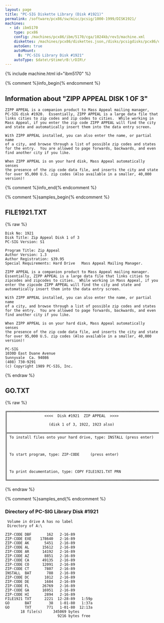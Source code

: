 ```yaml
---
layout: page
title: "PC-SIG Diskette Library (Disk #1921)"
permalink: /software/pcx86/sw/misc/pcsig/1000-1999/DISK1921/
machines:
  - id: ibm5170
    type: pcx86
    config: /machines/pcx86/ibm/5170/cga/1024kb/rev3/machine.xml
    diskettes: /machines/pcx86/diskettes.json,/disks/pcsigdisks/pcx86/diskettes.json
    autoGen: true
    autoMount:
      B: "PC-SIG Library Disk #1921"
    autoType: $date\r$time\rB:\rDIR\r
---
```


{% include machine.html id="ibm5170" %}

{% comment %}info_begin{% endcomment %}

## Information about "ZIPP APPEAL DISK 1 OF 3"

    ZIPP APPEAL is a companion product to Mass Appeal mailing manager,
    PC-SIG disk #1920.  Essentially, ZIPP APPEAL is a large data file that
    links cities to zip codes and zip codes to cities.  While working in
    Mass Appeal, if you enter the zip code ZIPP APPEAL will find the city
    and state and automatically insert them into the data entry screen.
    
    With ZIPP APPEAL installed, you can also enter the name, or partial name
    of a city, and browse through a list of possible zip codes and states
    for the entry.  You are allowed to page forwards, backwards, and even
    find another city if you like.
    
    When ZIPP APPEAL is on your hard disk, Mass Appeal automatically senses
    the presence of the zip code data file, and inserts the city and state
    for over 95,000 U.S. zip codes (Also available in a smaller, 40,000
    version)!
{% comment %}info_end{% endcomment %}

{% comment %}samples_begin{% endcomment %}

## FILE1921.TXT

{% raw %}
```
Disk No: 1921                                                           
Disk Title: Zip Appeal Disk 1 of 3                                      
PC-SIG Version: S1                                                      
                                                                        
Program Title: Zip Appeal                                               
Author Version: 1.3                                                     
Author Registration: $39.95                                             
Special Requirements: Hard Drive   Mass Appeal Mailing Manager.         
                                                                        
ZIPP APPEAL is a companion product to Mass Appeal mailing manager.      
Essentially, ZIPP APPEAL is a large data file that links cities to      
zipcodes and zipcodes to cities.  While working in Mass Appeal, if you  
enter the zipcode ZIPP APPEAL will find the city and state and          
automatically insert them into the data entry screen.                   
                                                                        
With ZIPP APPEAL installed, you can also enter the name, or partial name
of a city, and browse through a list of possible zip codes and states   
for the entry.  You are allowed to page forwards, backwards, and even   
find another city if you like.                                          
                                                                        
When ZIPP APPEAL is on your hard disk, Mass Appeal automatically senses 
the presence of the zip code data file, and inserts the city and state  
for over 95,000 U.S. zip codes (Also available in a smaller, 40,000     
version)!                                                               
                                                                        
PC-SIG                                                                  
1030D East Duane Avenue                                                 
Sunnyvale  Ca. 94086                                                    
(408) 730-9291                                                          
(c) Copyright 1989 PC-SIG, Inc.                                         
```
{% endraw %}

## GO.TXT

{% raw %}
```
╔═════════════════════════════════════════════════════════════════════════╗
║                 <<<<  Disk #1921  ZIP APPEAL  >>>>                      ║
║                   (disk 1 of 3, 1922, 1923 also)                        ║
╠═════════════════════════════════════════════════════════════════════════╣
║ To install files onto your hard drive, type: INSTALL (press enter)      ║
║                                                                         ║
║ To start program, type: ZIP-CODE     (press enter)                      ║
║                                                                         ║
║ To print documentation, type: COPY FILE1921.TXT PRN                     ║
╚═════════════════════════════════════════════════════════════════════════╝
```
{% endraw %}

{% comment %}samples_end{% endcomment %}

### Directory of PC-SIG Library Disk #1921

     Volume in drive A has no label
     Directory of A:\

    ZIP-CODE DBF       162   2-16-89
    ZIP-CODE EXE    178640   2-16-89
    ZIP-CODE AK       5451   2-16-89
    ZIP-CODE AL      15612   2-16-89
    ZIP-CODE AR      14192   2-16-89
    ZIP-CODE AZ       8851   2-16-89
    ZIP-CODE CA      49135   2-16-89
    ZIP-CODE CO      12091   2-16-89
    ZIP-CODE CT       7807   2-16-89
    INSTALL  BAT       788   2-16-89
    ZIP-CODE DC       1012   2-16-89
    ZIP-CODE DE       1684   2-16-89
    ZIP-CODE FL      26769   2-16-89
    ZIP-CODE GA      16951   2-16-89
    ZIP-CODE HI       2894   2-16-89
    FILE1921 TXT      2221  12-28-89   1:59p
    GO       BAT        38   1-01-80   1:37a
    GO       TXT       771   1-01-80  12:13a
           18 file(s)     345069 bytes
                            9216 bytes free
